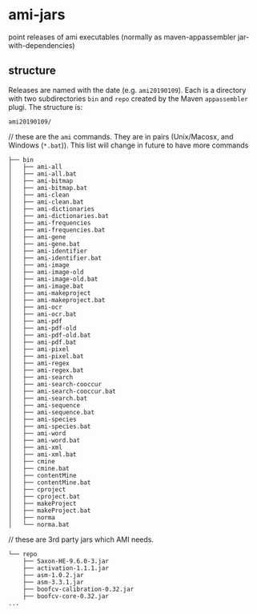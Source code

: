 # ami-jars
point releases of ami executables (normally as maven-appassembler jar-with-dependencies)

## structure
Releases are named with the date (e.g. `ami20190109`). Each is a directory with two subdirectories `bin` and `repo` created by the Maven 
`appassembler` plugi. The structure is:
```
ami20190109/
```
// these are the `ami` commands. They are in pairs (Unix/Macosx, and Windows (`*.bat`)). 
This list will change in future to have more commands
```
├── bin
│   ├── ami-all
│   ├── ami-all.bat
│   ├── ami-bitmap
│   ├── ami-bitmap.bat
│   ├── ami-clean
│   ├── ami-clean.bat
│   ├── ami-dictionaries
│   ├── ami-dictionaries.bat
│   ├── ami-frequencies
│   ├── ami-frequencies.bat
│   ├── ami-gene
│   ├── ami-gene.bat
│   ├── ami-identifier
│   ├── ami-identifier.bat
│   ├── ami-image
│   ├── ami-image-old
│   ├── ami-image-old.bat
│   ├── ami-image.bat
│   ├── ami-makeproject
│   ├── ami-makeproject.bat
│   ├── ami-ocr
│   ├── ami-ocr.bat
│   ├── ami-pdf
│   ├── ami-pdf-old
│   ├── ami-pdf-old.bat
│   ├── ami-pdf.bat
│   ├── ami-pixel
│   ├── ami-pixel.bat
│   ├── ami-regex
│   ├── ami-regex.bat
│   ├── ami-search
│   ├── ami-search-cooccur
│   ├── ami-search-cooccur.bat
│   ├── ami-search.bat
│   ├── ami-sequence
│   ├── ami-sequence.bat
│   ├── ami-species
│   ├── ami-species.bat
│   ├── ami-word
│   ├── ami-word.bat
│   ├── ami-xml
│   ├── ami-xml.bat
│   ├── cmine
│   ├── cmine.bat
│   ├── contentMine
│   ├── contentMine.bat
│   ├── cproject
│   ├── cproject.bat
│   ├── makeProject
│   ├── makeProject.bat
│   ├── norma
│   └── norma.bat
```
// these are 3rd party jars which AMI needs. 
```
└── repo 
    ├── Saxon-HE-9.6.0-3.jar
    ├── activation-1.1.1.jar
    ├── asm-1.0.2.jar
    ├── asm-3.3.1.jar
    ├── boofcv-calibration-0.32.jar
    ├── boofcv-core-0.32.jar
... 
```
